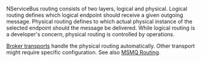NServiceBus routing consists of two layers, logical and physical. Logical routing defines which logical endpoint should receive a given outgoing message. Physical routing defines to which actual physical instance of the selected endpoint should the message be delivered. While logical routing is a developer's concern, physical routing is controlled by operations. 

[Broker transports](/transports/#types-of-transports-broker-transports) handle the physical routing automatically. Other transport might require specific configuration. See also [MSMQ Routing](/transports/msmq/routing.md).
